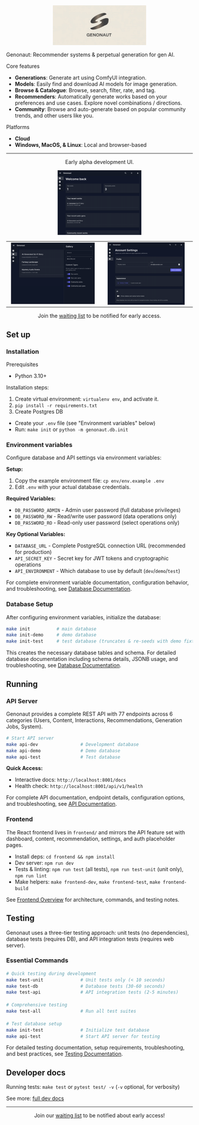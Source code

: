 <p align="center">
  <img src="docs/assets/logo.jpeg" alt="Genonaut" width="50%" />
</p>

Genonaut: Recommender systems &amp; perpetual generation for gen AI.

Core features
- **Generations**: Generate art using ComfyUI integration.
- **Models**: Easily find and download AI models for image generation.
- **Browse & Catalogue**: Browse, search, filter, rate, and tag.
- **Recommenders**: Automatically generate works based on your preferences and use cases. Explore novel combinations / directions.
- **Community**: Browse and auto-generate based on popular community trends, and other users like you.

Platforms
- **Cloud**
- **Windows, MacOS, & Linux**: Local and browser-based

---

<p align="center">
  Early alpha development UI.
</p>

<!-- Row 1: one image centered -->
<p align="center">
  <a href="docs/screenshots/dash.png">
    <img src="docs/screenshots/dash.png" alt="Dashboard" width="45%">
  </a>
</p>

<!-- Row 2: two images side by side -->
<table>
  <tr>
    <td align="center" width="50%">
      <a href="docs/screenshots/gens.png">
        <img src="docs/screenshots/gens.png" alt="Gens" width="95%">
      </a>
    </td>
    <td align="center" width="50%">
      <a href="docs/screenshots/settings.png">
        <img src="docs/screenshots/settings.png" alt="Settings" width="87%">
      </a>
    </td>
  </tr>
</table>

<p align="center">
  Join the <a href="https://forms.gle/2e2uC3owXLNNS4tTA">waiting list</a> to be notified for early access.
</p>
 

## Set up
### Installation
Prerequisites
  - Python 3.10+

Installation steps:
1. Create virtual environment: `virtualenv env`, and activate it.  
2. `pip install -r requirements.txt`
3. Create Postgres DB
  - Create your `.env` file (see "Environment variables" below)
  - Run: `make init` or `python -m genonaut.db.init`

### Environment variables
Configure database and API settings via environment variables:

**Setup:**
1. Copy the example environment file: `cp env/env.example .env`
2. Edit `.env` with your actual database credentials.

**Required Variables:**
- `DB_PASSWORD_ADMIN` - Admin user password (full database privileges)
- `DB_PASSWORD_RW` - Read/write user password (data operations only)  
- `DB_PASSWORD_RO` - Read-only user password (select operations only)

**Key Optional Variables:**
- `DATABASE_URL` - Complete PostgreSQL connection URL (recommended for production)
- `API_SECRET_KEY` - Secret key for JWT tokens and cryptographic operations
- `API_ENVIRONMENT` - Which database to use by default (`dev`/`demo`/`test`)

For complete environment variable documentation, configuration behavior, and troubleshooting, see [Database Documentation](docs/db.md).

### Database Setup

After configuring environment variables, initialize the database:

```bash
make init          # main database
make init-demo     # demo database
make init-test     # test database (truncates & re-seeds with demo fixtures)
```

This creates the necessary database tables and schema. For detailed database documentation including schema details, JSONB usage, and troubleshooting, see [Database Documentation](docs/db.md).

## Running

### API Server

Genonaut provides a complete REST API with 77 endpoints across 6 categories (Users, Content, Interactions, Recommendations, Generation Jobs, System).

```bash
# Start API server
make api-dev                # Development database
make api-demo               # Demo database  
make api-test               # Test database
```

**Quick Access:**
- Interactive docs: `http://localhost:8001/docs`
- Health check: `http://localhost:8001/api/v1/health`

For complete API documentation, endpoint details, configuration options, and troubleshooting, see [API Documentation](docs/api.md).

### Frontend

The React frontend lives in `frontend/` and mirrors the API feature set with dashboard, content, recommendation, settings, and auth placeholder pages.

- Install deps: `cd frontend && npm install`
- Dev server: `npm run dev`
- Tests & linting: `npm run test` (all tests), `npm run test-unit` (unit only), `npm run lint`
- Make helpers: `make frontend-dev`, `make frontend-test`, `make frontend-build`

See [Frontend Overview](docs/frontend/overview.md) for architecture, commands, and testing notes.

## Testing

Genonaut uses a three-tier testing approach: unit tests (no dependencies), database tests (requires DB), and API integration tests (requires web server).

### Essential Commands
```bash
# Quick testing during development
make test-unit              # Unit tests only (< 10 seconds)
make test-db                # Database tests (30-60 seconds)
make test-api               # API integration tests (2-5 minutes)

# Comprehensive testing
make test-all               # Run all test suites

# Test database setup
make init-test              # Initialize test database
make api-test               # Start API server for testing
```

For detailed testing documentation, setup requirements, troubleshooting, and best practices, see [Testing Documentation](docs/testing.md).

## Developer docs
Running tests:
`make test` or `pytest test/ -v` (`-v` optional, for verbosity) 

See more: [full dev docs](docs/developer.md)

---

<p align="center">
  Join our <a href="https://forms.gle/2e2uC3owXLNNS4tTA">waiting list</a> to be notified about early access!
</p>
